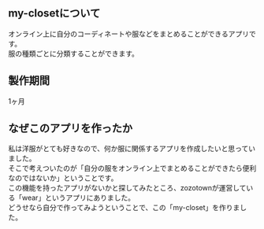 ## my-closetについて

オンライン上に自分のコーディネートや服などをまとめることができるアプリです。<br>
服の種類ごとに分類することができます。

## 製作期間

1ヶ月

## なぜこのアプリを作ったか

私は洋服がとても好きなので、何か服に関係するアプリを作成したいと思っていました。<br>
そこで考えついたのが「自分の服をオンライン上でまとめることができたら便利なのではないか」ということです。<br>
この機能を持ったアプリがないかと探してみたところ、zozotownが運営している「wear」というアプリにありました。<br>
どうせなら自分で作ってみようということで、この「my-closet」を作りました。


